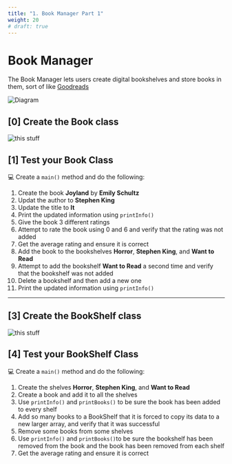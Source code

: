 ```yaml
---
title: "1. Book Manager Part 1"
weight: 20
# draft: true
---
```

# Book Manager

The Book Manager lets users create digital bookshelves and store books in them, sort of like [Goodreads](https://www.goodreads.com/)

![Diagram](https://lucid.app/publicSegments/view/dda5e171-8e0a-48df-8f64-34fa944a9a49/image.png)


<!-- ## UML -->

<!-- Here is the UML for this assignnment. If you would like to view it on its own, [click here](https://lucid.app/publicSegments/view/33ba1431-02d7-4cbe-87a7-4cc7c1597547/image.png) -->

<!-- ![this stuff](https://lucid.app/publicSegments/view/33ba1431-02d7-4cbe-87a7-4cc7c1597547/image.png) -->

## [0] Create the Book class

![this stuff](https://lucid.app/publicSegments/view/2d178057-6f38-4ebe-aa5d-ae29cca5ca47/image.png)

## [1] Test your Book Class
💻 Create a `main()` method and do the following:

  1. Create the book **Joyland** by **Emily Schultz**
  2. Updat the author to **Stephen King**
  3. Update the title to **It**
  4. Print the updated information using `printInfo()`
  5. Give the book 3 different ratings
  6. Attempt to rate the book using 0 and 6 and verify that the rating was not added
  7. Get the average rating and ensure it is correct
  8. Add the book to the bookshelves **Horror**, **Stephen King**, and **Want to Read**
  9. Attempt to add the bookshelf **Want to Read** a second time and verify that the bookshelf was not added
  10. Delete a bookshelf and then add a new one
  11. Print the updated information using `printInfo()`

----

## [3] Create the BookShelf class

![this stuff](https://lucid.app/publicSegments/view/9f98044e-119d-4224-a6eb-a674f6b99e6a/image.png)

## [4] Test your BookShelf Class
💻 Create a `main()` method and do the following:

  1. Create the shelves **Horror**, **Stephen King**, and **Want to Read**
  2. Create a book and add it to all the shelves
  3. Use `printInfo()` and `printBooks()` to be sure the book has been added to every shelf
  4. Add so many books to a BookShelf that it is forced to copy its data to a new larger array, and verify that it was successful 
  5. Remove some books from some shelves
  6. Use `printInfo()` and `printBooks()`to be sure the bookshelf has been removed from the book and the book has been removed from each shelf
  7. Get the average rating and ensure it is correct



<!-- 

### Bookshelf



#### printBooks()


## Extensions

### Validation: Username restrictions
A username must be between at least 4-15 characters long. 

If a user tries to make an account with an invalid username, they should instead get some default username.
If a user tries to change their username with an invalid username, the username should stay the same

### Validation: No duplicates 
If a user tries to add in a bookshelf that already exists, they should receive an error message and the new bookshelf should not be created.

If a user tries to add a book to the same bookshelf twice, they should receive an error message and the book should not be added.

### Validation: Valid ratings
If a user wants to set the rating to something negative, or something over 5, you should not let them.

### Remove books from bookshelves
If you want to remove a book from a bookshelf, consider all the places that must be updated.

### Delete bookshelves
If you want to delete bookshelves, first make sure that they are empty. -->
